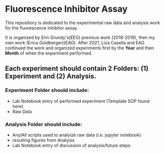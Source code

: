# Fluorescence Inhibitor Assay

This repositiory is dedicated to the experimental raw data and analysis work for the fluorescence inhibitor assay.

It is organized by Erin Grundy's(EEG) previous work (2018-2019), then my own work (Erica Goldberger)(EAG). After 2021, Liza Casella and EAG continued the work and organized experiments first by the **Year** and then **Month** of when the experiment performed.

## Each experiment should contain 2 Folders: **(1) Experiment** and **(2) Analysis.**
### Experiment Folder should include:
* Lab Notebook entry of performed experiment (Template SOP found here)
* Raw Data
### Analysis Folder should include:
* Any/All scripts used to analyize raw data (i.e. jupyter notebook)
* resulting figures from Analysis
* Lab Notebook entry of discussion of analysis/future steps
